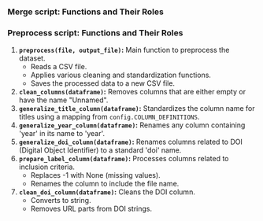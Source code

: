 ### Merge script: Functions and Their Roles

### Preprocess script: Functions and Their Roles
1. **`preprocess(file, output_file)`:** Main function to preprocess the dataset.
    - Reads a CSV file.
    - Applies various cleaning and standardization functions.
    - Saves the processed data to a new CSV file.
2. **`clean_columns(dataframe)`:** Removes columns that are either empty or have the name "Unnamed".
3. **`generalize_title_column(dataframe)`:** Standardizes the column name for titles using a mapping from `config.COLUMN_DEFINITIONS`.
4. **`generalize_year_column(dataframe)`:** Renames any column containing 'year' in its name to 'year'.
5. **`generalize_doi_column(dataframe)`:** Renames columns related to DOI (Digital Object Identifier) to a standard 'doi' name.
6. **`prepare_label_column(dataframe)`:** Processes columns related to inclusion criteria.
    - Replaces -1 with None (missing values).
    - Renames the column to include the file name.
7. **`clean_doi_column(dataframe)`:** Cleans the DOI column.
    - Converts to string.
    - Removes URL parts from DOI strings.
